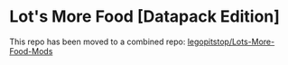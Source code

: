 # Lot's More Food [Datapack Edition]
This repo has been moved to a combined repo: [legopitstop/Lots-More-Food-Mods](https://github.com/legopitstop/Lots-More-Food-Mods/tree/main/Lots%20More%20Food%20Datapack)
